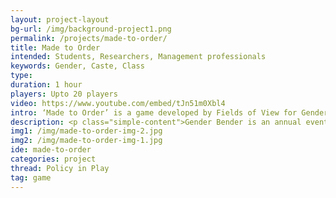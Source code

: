 ```yaml
---
layout: project-layout
bg-url: /img/background-project1.png
permalink: /projects/made-to-order/
title: Made to Order
intended: Students, Researchers, Management professionals
keywords: Gender, Caste, Class
type:  
duration: 1 hour
players: Upto 20 players
video: https://www.youtube.com/embed/tJn51m0Xbl4
intro: ‘Made to Order’ is a game developed by Fields of View for Gender Bender 2017, a production by Sandbox Collective and Goethe Institut Bangalore/Max Mueller Bhavan.
description: <p class="simple-content">Gender Bender is an annual event where artists and groups are invited to propose ideas that challenge current ideas around gender. For Gender Bender 2017, Fields of View proposed to create a game that would let the audience take a step back and explore the intersecting dimensions of gender, caste, and class, how they frame our view of the world, and how intricately they are bound. Fields of View was one of the ten grantees chosen from almost 120 entries from the country, and around the world.</p><p class="simple-content">In ‘Made to Order’, participants take on the role of people whose lives are distant from their own. Instead of passively reading a case study or a report, in the game participants get to experience what it is to make daily decisions if one is hampered because of the constrictions placed by caste, class, and gender. The game becomes a powerful way to disseminate research, both qualitative and quantitative, as the game is modelled on data drawn from on-the-ground research.</p>
img1: /img/made-to-order-img-2.jpg
img2: /img/made-to-order-img-1.jpg
ide: made-to-order
categories: project
thread: Policy in Play
tag: game
---
```

